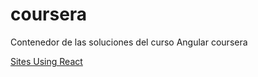 # coursera
Contenedor de las soluciones del curso Angular coursera

[Sites Using React](https://github.com/facebook/react/wiki/Sites-Using-React)
